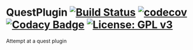 QuestPlugin [![Build Status](https://travis-ci.com/timanema/QuestPlugin.svg?branch=dev)](https://travis-ci.com/timanema/QuestPlugin) [![codecov](https://codecov.io/gh/timanema/QuestPlugin/branch/dev/graph/badge.svg)](https://codecov.io/gh/timanema/QuestPlugin) [![Codacy Badge](https://api.codacy.com/project/badge/Grade/9be856236e574ad4a0c0c50511010f9e)](https://www.codacy.com?utm_source=github.com&amp;utm_medium=referral&amp;utm_content=timanema/QuestPlugin&amp;utm_campaign=Badge_Grade) [![License: GPL v3](https://img.shields.io/badge/License-GPLv3-blue.svg)](https://www.gnu.org/licenses/gpl-3.0)
=====
                                                                                                                                                                                                                                                                                                                                                                                                                                                                                                                                                                                             
Attempt at a quest plugin